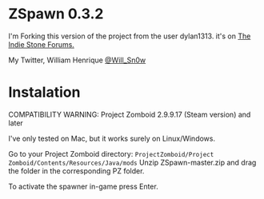ZSpawn 0.3.2
====== 

I'm Forking this version of the project from the user dylan1313. it's on <a href="http://theindiestone.com/forums/index.php/topic/1522-zspawn/" target="_blank">The Indie Stone Forums.</a>

My Twitter, William Henrique <a href="https://twitter.com/Will_Sn0w" target="_blank">@Will_Sn0w</a>

Instalation
===========

COMPATIBILITY WARNING: Project Zomboid 2.9.9.17 (Steam version) and later

I've only tested on Mac, but it works surely on Linux/Windows.

Go to your Project Zomboid directory: <code>ProjectZomboid/Project Zomboid/Contents/Resources/Java/mods</code> Unzip ZSpawn-master.zip and drag the folder in the corresponding PZ folder.

To activate the spawner in-game press Enter.
